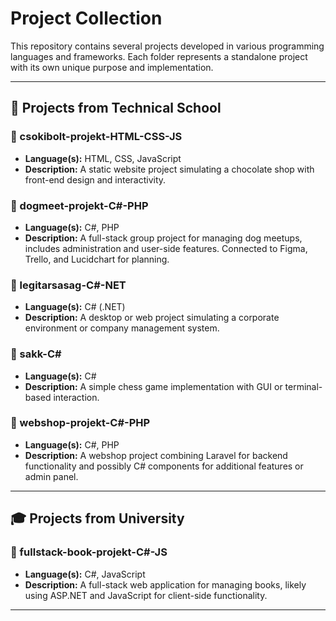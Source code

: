# Project Collection

This repository contains several projects developed in various programming languages and frameworks. Each folder represents a standalone project with its own unique purpose and implementation.

---

## 🏫 Projects from Technical School

### 📁 csokibolt-projekt-HTML-CSS-JS
- **Language(s):** HTML, CSS, JavaScript
- **Description:** A static website project simulating a chocolate shop with front-end design and interactivity.

### 📁 dogmeet-projekt-C#-PHP
- **Language(s):** C#, PHP
- **Description:** A full-stack group project for managing dog meetups, includes administration and user-side features. Connected to Figma, Trello, and Lucidchart for planning.

### 📁 legitarsasag-C#-NET
- **Language(s):** C# (.NET)
- **Description:** A desktop or web project simulating a corporate environment or company management system.

### 📁 sakk-C#
- **Language(s):** C#
- **Description:** A simple chess game implementation with GUI or terminal-based interaction.

### 📁 webshop-projekt-C#-PHP
- **Language(s):** C#, PHP
- **Description:** A webshop project combining Laravel for backend functionality and possibly C# components for additional features or admin panel.

---

## 🎓 Projects from University

### 📁 fullstack-book-projekt-C#-JS
- **Language(s):** C#, JavaScript
- **Description:** A full-stack web application for managing books, likely using ASP.NET and JavaScript for client-side functionality.

---
